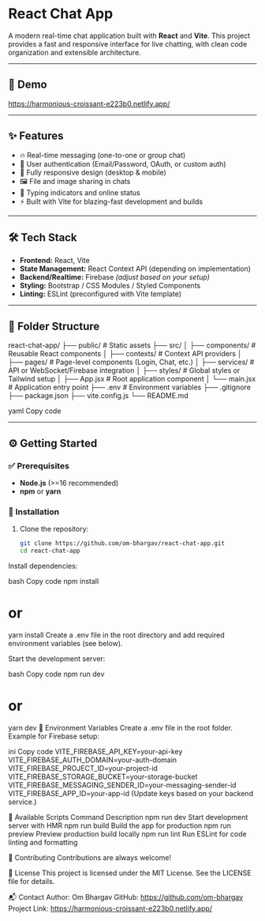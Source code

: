 # React Chat App

A modern real-time chat application built with **React** and **Vite**. This project provides a fast and responsive interface for live chatting, with clean code organization and extensible architecture.

---

## 🚀 Demo

https://harmonious-croissant-e223b0.netlify.app/

---

## ✨ Features

- 🔥 Real-time messaging (one-to-one or group chat)  
- 🔐 User authentication (Email/Password, OAuth, or custom auth)  
- 📱 Fully responsive design (desktop & mobile)  
- 🖼️ File and image sharing in chats  
- 💬 Typing indicators and online status  
- ⚡ Built with Vite for blazing-fast development and builds  

---

## 🛠️ Tech Stack

- **Frontend:** React, Vite  
- **State Management:** React Context API (depending on implementation)  
- **Backend/Realtime:** Firebase *(adjust based on your setup)*  
- **Styling:** Bootstrap / CSS Modules / Styled Components  
- **Linting:** ESLint (preconfigured with Vite template)  

---

## 📂 Folder Structure

react-chat-app/
├── public/ # Static assets
├── src/
│ ├── components/ # Reusable React components
│ ├── contexts/ # Context API providers
│ ├── pages/ # Page-level components (Login, Chat, etc.)
│ ├── services/ # API or WebSocket/Firebase integration
│ ├── styles/ # Global styles or Tailwind setup
│ ├── App.jsx # Root application component
│ └── main.jsx # Application entry point
├── .env # Environment variables
├── .gitignore
├── package.json
├── vite.config.js
└── README.md

yaml
Copy code

---

## ⚙️ Getting Started

### ✅ Prerequisites

- **Node.js** (>=16 recommended)  
- **npm** or **yarn**

### 🔧 Installation

1. Clone the repository:

   ```bash
   git clone https://github.com/om-bhargav/react-chat-app.git
   cd react-chat-app
Install dependencies:

bash
Copy code
npm install
# or
yarn install
Create a .env file in the root directory and add required environment variables (see below).

Start the development server:

bash
Copy code
npm run dev
# or
yarn dev
🔑 Environment Variables
Create a .env file in the root folder. Example for Firebase setup:

ini
Copy code
VITE_FIREBASE_API_KEY=your-api-key
VITE_FIREBASE_AUTH_DOMAIN=your-auth-domain
VITE_FIREBASE_PROJECT_ID=your-project-id
VITE_FIREBASE_STORAGE_BUCKET=your-storage-bucket
VITE_FIREBASE_MESSAGING_SENDER_ID=your-messaging-sender-id
VITE_FIREBASE_APP_ID=your-app-id
(Update keys based on your backend service.)

📜 Available Scripts
Command	Description
npm run dev	Start development server with HMR
npm run build	Build the app for production
npm run preview	Preview production build locally
npm run lint	Run ESLint for code linting and formatting

🤝 Contributing
Contributions are always welcome!

📄 License
This project is licensed under the MIT License. See the LICENSE file for details.

📬 Contact
Author: Om Bhargav
GitHub: https://github.com/om-bhargav
Project Link: https://harmonious-croissant-e223b0.netlify.app/
